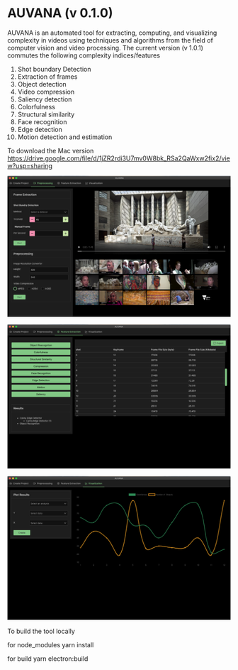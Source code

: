 

# AUVANA (v 0.1.0)

AUVANA is an automated tool for extracting, computing, and visualizing complexity in videos using techniques and algorithms from the field of computer vision and video processing. The current version (v 1.0.1) commutes the following complexity indices/features

1.	Shot boundary Detection 
2.	Extraction of frames
3.	Object detection 
4.	Video compression
5.	Saliency detection 
6.	Colorfulness
7.	Structural similarity 
8.	Face recognition 
9.	Edge detection 
10.	Motion detection and estimation



To download the Mac version 
https://drive.google.com/file/d/1jZR2rdi3U7mv0W8bk_RSa2QaWxw2fix2/view?usp=sharing


 
![Screenshot](AUVANA_v1.2.png)

![Screenshot](AUVANA_v1.3.png)

![Screenshot](AUVANA_v1.4.png)


To build the tool locally 

for node_modules
yarn install

for build
yarn electron:build

